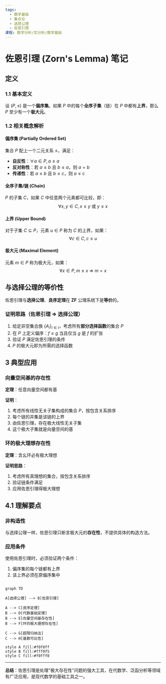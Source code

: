 ```yaml
---
tags:
  - 数学基础
  - 集合论
  - 选择公理
  - 佐恩引理
课程: 数学分析/实分析/数学基础
---
```


# 佐恩引理 (Zorn's Lemma) 笔记
## 定义
### 1.1 基本定义

设 $(P, \leq)$ 是一个**偏序集**。如果 $P$ 中的每个**全序子集**（链）在 $P$ 中都有**上界**，那么 $P$ 至少有一个**极大元**。

### 1.2 相关概念解析

#### 偏序集 (Partially Ordered Set)
集合 $P$ 配上一个二元关系 $\leq$，满足：
- **自反性**：$\forall a \in P, a \leq a$
- **反对称性**：若 $a \leq b$ 且 $b \leq a$，则 $a = b$
- **传递性**：若 $a \leq b$ 且 $b \leq c$，则 $a \leq c$

#### 全序子集/链 (Chain)
$P$ 的子集 $C$，如果 $C$ 中任意两个元素都可比较，即：
$$\forall x, y \in C, x \leq y \ \text{或} \ y \leq x$$

#### 上界 (Upper Bound)
对于子集 $C \subseteq P$，元素 $u \in P$ 称为 $C$ 的上界，如果：
$$\forall c \in C, c \leq u$$

#### 极大元 (Maximal Element)
元素 $m \in P$ 称为极大元，如果：
$$\forall x \in P, m \leq x \ \Rightarrow \ m = x$$

## 与选择公理的等价性

佐恩引理与**选择公理**、**良序定理**在 **ZF** 公理系统下是**等价**的。

### 证明思路（佐恩引理 ⇒ 选择公理）
1. 给定非空集合族 $\{A_i\}_{i \in I}$，考虑所有**部分选择函数**的集合 $P$
2. 在 $P$ 上定义偏序：$f \leq g$ 当且仅当 $g$ 是 $f$ 的扩张
3. 验证 $P$ 满足佐恩引理的条件
4. $P$ 的极大元即为所需的选择函数

## 3 典型应用

### 向量空间基的存在性
**定理**：任意向量空间都有基

**证明**：
1. 考虑所有线性无关子集构成的集合 $P$，按包含关系排序
2. 每个链的并集是该链的上界
3. 由佐恩引理，存在极大线性无关子集
4. 这个极大子集就是向量空间的基

### 环的极大理想存在性
**定理**：含幺环必有极大理想

**证明思路**：
1. 考虑所有真理想的集合，按包含关系排序
2. 验证链条件满足
3. 应用佐恩引理得极大理想

## 4.1 理解要点

### 非构造性
与选择公理一样，佐恩引理只断言极大元的**存在性**，不提供具体的构造方法。

### 应用条件
使用佐恩引理时，必须验证两个条件：
1. 偏序集的每个链都有上界
2. 该上界必须在原偏序集中
```mermaid

graph TD

A[选择公理] --> B[佐恩引理]

A --> C[良序定理]
B --> D[代数基础定理]
B --> E[向量空间基存在性]
B --> F[环的极大理想存在性]

C --> G[超限归纳法]
C --> H[基数可比性]

style A fill:#f0f8ff
style B fill:#fff0f5
style C fill:#f0fff0
```
---

**总结**：佐恩引理是处理"极大存在性"问题的强大工具，在代数学、泛函分析等领域有广泛应用，是现代数学的基础工具之一。